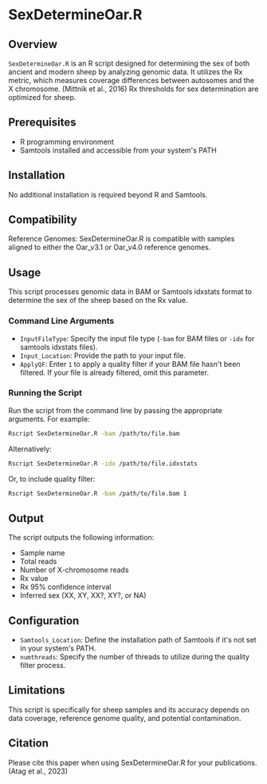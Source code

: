 # SexDetermineOar.R

## Overview
`SexDetermineOar.R` is an R script designed for determining the sex of both ancient and modern sheep by analyzing genomic data. It utilizes the Rx metric, which measures coverage differences between autosomes and the X chromosome. (Mittnik et al., 2016) Rx thresholds for sex determination are optimized for sheep.
## Prerequisites
- R programming environment
- Samtools installed and accessible from your system's PATH

## Installation
No additional installation is required beyond R and Samtools.

## Compatibility
Reference Genomes: SexDetermineOar.R is compatible with samples aligned to either the Oar_v3.1 or Oar_v4.0 reference genomes.

## Usage
This script processes genomic data in BAM or Samtools idxstats format to determine the sex of the sheep based on the Rx value.

### Command Line Arguments
- `InputFileType`: Specify the input file type (`-bam` for BAM files or `-idx` for samtools idxstats files).
- `Input_Location`: Provide the path to your input file.
- `ApplyQF`: Enter `1` to apply a quality filter if your BAM file hasn't been filtered. If your file is already filtered, omit this parameter.

### Running the Script
Run the script from the command line by passing the appropriate arguments. For example:
```bash
Rscript SexDetermineOar.R -bam /path/to/file.bam
```
Alternatively:
```bash
Rscript SexDetermineOar.R -idx /path/to/file.idxstats
```
Or, to include quality filter:
```bash
Rscript SexDetermineOar.R -bam /path/to/file.bam 1
```

## Output
The script outputs the following information:
- Sample name
- Total reads
- Number of X-chromosome reads
- Rx value
- Rx 95% confidence interval
- Inferred sex (XX, XY, XX?, XY?, or NA)

## Configuration
- `Samtools_Location`: Define the installation path of Samtools if it's not set in your system's PATH.
- `numthreads`: Specify the number of threads to utilize during the quality filter process.

## Limitations
This script is specifically for sheep samples and its accuracy depends on data coverage, reference genome quality, and potential contamination.

## Citation
Please cite this paper when using SexDetermineOar.R for your publications. (Atag et al., 2023) 
